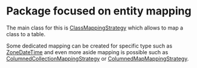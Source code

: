 # Package focused on entity mapping

The main class for this is [ClassMappingStrategy](ClassMappingStrategy.java) which allows to map a class to a table.

Some dedicated mapping can be created for specific type such as [ZoneDateTime](ZonedDateTimeMappingStrategy.java) and even more aside mapping is possible such as [ColumnedCollectionMappingStrategy](ColumnedCollectionMappingStrategy.java) or [ColumnedMapMappingStrategy](ColumnedMapMappingStrategy.java).
